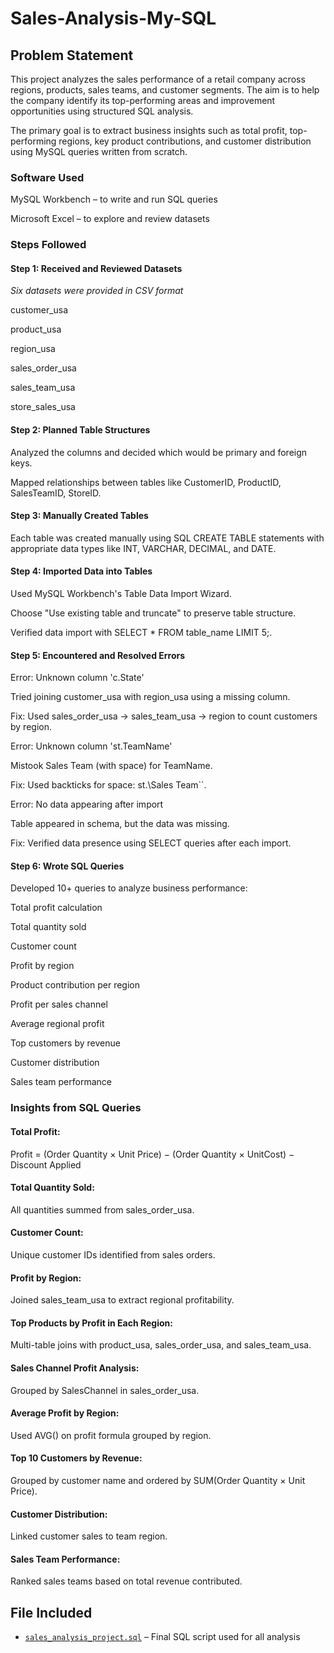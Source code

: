 # Sales-Analysis-My-SQL

## Problem Statement

This project analyzes the sales performance of a retail company across regions, products, sales teams, and customer segments. The aim is to help the company identify its top-performing areas and improvement opportunities using structured SQL analysis.

The primary goal is to extract business insights such as total profit, top-performing regions, key product contributions, and customer distribution using MySQL queries written from scratch.

### Software Used

MySQL Workbench – to write and run SQL queries

Microsoft Excel – to explore and review datasets

### Steps Followed

#### Step 1: Received and Reviewed Datasets

_Six datasets were provided in CSV format_

customer_usa

product_usa

region_usa

sales_order_usa

sales_team_usa

store_sales_usa


#### Step 2: Planned Table Structures

Analyzed the columns and decided which would be primary and foreign keys.

Mapped relationships between tables like CustomerID, ProductID, SalesTeamID, StoreID.


#### Step 3: Manually Created Tables

Each table was created manually using SQL CREATE TABLE statements with appropriate data types like INT, VARCHAR, DECIMAL, and DATE.

#### Step 4: Imported Data into Tables

Used MySQL Workbench's Table Data Import Wizard.

Choose "Use existing table and truncate" to preserve table structure.

Verified data import with SELECT * FROM table_name LIMIT 5;.


#### Step 5: Encountered and Resolved Errors

Error: Unknown column 'c.State'

Tried joining customer_usa with region_usa using a missing column.

Fix: Used sales_order_usa → sales_team_usa → region to count customers by region.


Error: Unknown column 'st.TeamName'

Mistook Sales Team (with space) for TeamName.

Fix: Used backticks for space: st.\Sales Team``.


Error: No data appearing after import

Table appeared in schema, but the data was missing.

Fix: Verified data presence using SELECT queries after each import.


#### Step 6: Wrote SQL Queries

Developed 10+ queries to analyze business performance:

Total profit calculation

Total quantity sold

Customer count

Profit by region

Product contribution per region

Profit per sales channel

Average regional profit

Top customers by revenue

Customer distribution

Sales team performance

### Insights from SQL Queries

#### Total Profit:

Profit = (Order Quantity × Unit Price) − (Order Quantity × UnitCost) − Discount Applied

#### Total Quantity Sold:

All quantities summed from sales_order_usa.

#### Customer Count:

Unique customer IDs identified from sales orders.

#### Profit by Region:

Joined sales_team_usa to extract regional profitability.

#### Top Products by Profit in Each Region:

Multi-table joins with product_usa, sales_order_usa, and sales_team_usa.

#### Sales Channel Profit Analysis:

Grouped by SalesChannel in sales_order_usa.

#### Average Profit by Region:

Used AVG() on profit formula grouped by region.

#### Top 10 Customers by Revenue:

Grouped by customer name and ordered by SUM(Order Quantity × Unit Price).

#### Customer Distribution:

Linked customer sales to team region.

#### Sales Team Performance:

Ranked sales teams based on total revenue contributed.

## File Included
- [`sales_analysis_project.sql`](./sales_analysis_project.sql) – Final SQL script used for all analysis
